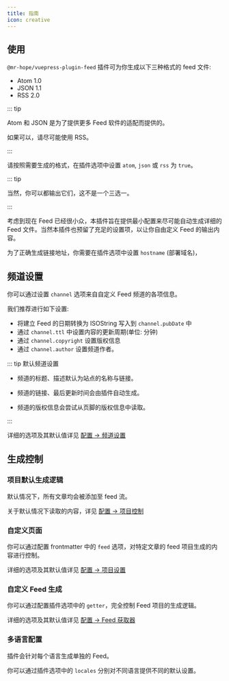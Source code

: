 ```yaml
---
title: 指南
icon: creative
---
```


## 使用

`@mr-hope/vuepress-plugin-feed` 插件可为你生成以下三种格式的 feed 文件:

- Atom 1.0
- JSON 1.1
- RSS 2.0

::: tip

Atom 和 JSON 是为了提供更多 Feed 软件的适配而提供的。

如果可以，请尽可能使用 RSS。

:::

请按照需要生成的格式，在插件选项中设置 `atom`, `json` 或 `rss` 为 `true`。

::: tip

当然，你可以都输出它们，这不是一个三选一。

:::

考虑到现在 Feed 已经很小众，本插件旨在提供最小配置来尽可能自动生成详细的 Feed 文件。当然本插件也预留了充足的设置项，以让你自由定义 Feed 的输出内容。

为了正确生成链接地址，你需要在插件选项中设置 `hostname` (部署域名)，

## 频道设置

你可以通过设置 `channel` 选项来自自定义 Feed 频道的各项信息。

我们推荐进行如下设置:

- 将建立 Feed 的日期转换为 ISOString 写入到 `channel.pubDate` 中
- 通过 `channel.ttl` 中设置内容的更新周期(单位: 分钟)
- 通过 `channel.copyright` 设置版权信息
- 通过 `channel.author` 设置频道作者。

::: tip 默认频道设置

- 频道的标题、描述默认为站点的名称与链接。

- 频道的链接、最后更新时间会由插件自动生成。

- 频道的版权信息会尝试从页脚的版权信息中读取。

:::

详细的选项及其默认值详见 [配置 → 频道设置](./config/channel.md)

## 生成控制

### 项目默认生成逻辑

默认情况下，所有文章均会被添加至 feed 流。

关于默认情况下读取的内容，详见 [配置 → 项目控制](./config/item.md)

### 自定义页面

你可以通过配置 frontmatter 中的 `feed` 选项，对特定文章的 feed 项目生成的内容进行控制。

详细的选项及其默认值详见 [配置 → 项目设置](./config/item.md)

### 自定义 Feed 生成

你可以通过配置插件选项中的 `getter`，完全控制 Feed 项目的生成逻辑。

详细的选项及其默认值详见 [配置 → Feed 获取器](./config/getter.md)

### 多语言配置

插件会针对每个语言生成单独的 Feed。

你可以通过插件选项中的 `locales` 分别对不同语言提供不同的默认设置。
